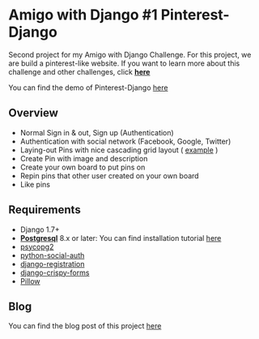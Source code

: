 # Amigo with Django #1 Pinterest-Django
  Second project for my Amigo with Django Challenge. 
  For this project, we are build a pinterest-like website.
  If you want to learn more about this challenge and other challenges, click [**here**](http://codershack.us/blog/article/amigo-with-django-challenge/)
  
  You can find the demo of Pinterest-Django [here]()
  
## Overview
 - Normal Sign in & out, Sign up (Authentication)
 - Authentication with social network (Facebook, Google, Twitter)
 - Laying-out Pins with nice cascading grid layout ( [example](https://www.pinterest.com/) )
 - Create Pin with image and description
 - Create your own board to put pins on
 - Repin pins that other user created on your own board
 - Like pins
 
## Requirements
- Django 1.7+
- [**Postgresql**](http://postgresapp.com/) 8.x or later: You can find installation tutorial [here](http://djangogirls.gitbooks.io/django-girls-tutorial-extensions/content/optional_postgresql_installation/README.html)
- [psycopg2](http://initd.org/psycopg/)
- [python-social-auth](https://github.com/omab/python-social-auth)
- [django-registration](https://github.com/macropin/django-registration)
- [django-crispy-forms](http://django-crispy-forms.readthedocs.org/en/latest/)
- [Pillow](https://pillow.readthedocs.org/)

## Blog
You can find the blog post of this project [here]()

